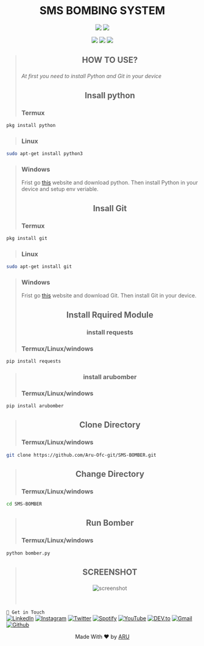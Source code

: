 <!-- CIRCLE_TOOLS -->
<!-- CODED BY ARU -->

<div align="center" >
  <h1>SMS BOMBING SYSTEM</h1>
</div>
<p align="center">
  <img src="https://img.shields.io/badge/Version-2.1.7-orange?style=for-the-badge">
  <img src="https://img.shields.io/github/license/Aru-Ofc-git/SMS-BOMBER?style=for-the-badge">
</p>

<p align="center">
  <img src="https://img.shields.io/badge/Author-ARU-green?style=flat-square">
  <img src="https://img.shields.io/badge/Open%20Source-NO-green?style=flat-square">
  <img src="https://img.shields.io/badge/Written%20In-Python-green?style=flat-square">
</p>

> <h2><p align='center'><b>HOW TO USE? </b></p></h2>
> <p><i>At first you need to install Python and Git in your device</i></p>
> <h2><p align='center'><b>Insall python</b></p></h2>
> <h3>Termux</h3>
```bash
pkg install python
```
> <h3>Linux</h3>
```bash
sudo apt-get install python3
```
> <h3>Windows</h3>
> <p>Frist go <a href="https://www.python.org/downloads/">this</a> website and download python. Then install Python in your device and setup env veriable.</p>
> <h2><p align='center'><b>Insall Git</b></p></h2>
> <h3>Termux</h3>
```bash
pkg install git
```
> <h3>Linux</h3>
```bash
sudo apt-get install git
```
> <h3>Windows</h3>
> <p>Frist go <a href="https://git-scm.com/downloads">this</a> website and download Git. Then install Git in your device.</p>
> <h2><p align='center'><b>Install Rquired Module</b></p></h2>
> <h3><p align='center'><b>install requests</b></p></h2>
> <h3>Termux/Linux/windows</h3>
```bash
pip install requests
```
> <h3><p align='center'><b>install arubomber</b></p></h2>
> <h3>Termux/Linux/windows</h3>
```bash
pip install arubomber
```
> <h2><p align='center'><b>Clone Directory</b></p></h2>
> <h3>Termux/Linux/windows</h3>
```bash
git clone https://github.com/Aru-Ofc-git/SMS-BOMBER.git
```
> <h2><p align='center'><b>Change Directory</b></p></h2>
> <h3>Termux/Linux/windows</h3>
```bash
cd SMS-BOMBER
```
> <h2><p align='center'><b>Run Bomber</b></p></h2>
> <h3>Termux/Linux/windows</h3>
```bash
python bomber.py
```
> <h2><p align='center'><b>SCREENSHOT</b></p></h2>
> <div align="center"><img align="center" alt="screenshot" src="assets/Screenshot.png"></div>
> <br><br>
`` 📡 Get in Touch `` 
<br>
<a href="https://www.facebook.com/Aru.Ofc" target="_blank"><img src="https://img.shields.io/badge/FACEBOOK-4267B2.svg?&style=flat-square&logo=facebook&logoColor=white" alt="LinkedIn"></a>
<a href="https://www.instagram.com/Aru.Ofc.Ins" target="_blank"><img src="https://img.shields.io/badge/Instagram-%23E4405F.svg?&style=flat-square&logo=instagram&logoColor=white" alt="Instagram"></a>
<a href="https://twitter.com/aru_ofc_twiter" target="_blank"><img src="https://img.shields.io/badge/Twitter-%231DA1F2.svg?&style=flat-square&logo=twitter&logoColor=white" alt="Twitter"></a>
<a href="https://open.spotify.com/user/rwvotqr02yuzpyfmkkri3b5k1?si=X4sohjMTTCmIMuniDJ5ECA&utm_source=copy-link" target="_blank"><img src="https://img.shields.io/badge/Spotify-%231ED760.svg?&style=flat-square&logo=spotify&logoColor=white" alt="Spotify"></a>
<a href="https://www.youtube.com/c/ARULyrics1" target="_blank"><img src="https://img.shields.io/badge/YouTube-FF0000.svg?&style=flat-square&logo=youtube&logoColor=white" alt="YouTube"></a>
<a href="https://dev.to/aruofc" target="_blank"><img src="https://img.shields.io/badge/DEV-%230A0A0A.svg?&style=flat-square&logo=DEV.to&logoColor=white" alt="DEV.to"></a>
<a href="mailto: arifulislam275m.com" target="_blank"><img src="https://img.shields.io/badge/Email-BB001B.svg?&style=flat-square&logo=gmail&logoColor=white" alt="Gmail"></a>
<a href="https://github.com/Aru-Ofc-git" target="_blank"><img src="https://img.shields.io/badge/GitHub-171515.svg?&style=flat-square&logo=github&logoColor=white" alt="Github"></a>
<p align="center">Made With ❤️ by <a href="https://www.facebook.com/Siillent.Killer.Arman">ARU</a> </p>
